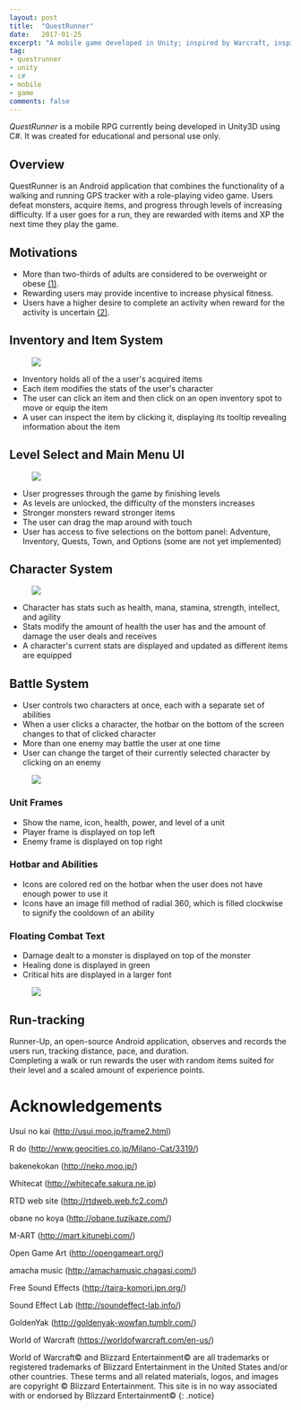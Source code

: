 ```yaml
---
layout: post
title:  "QuestRunner"
date:   2017-01-25
excerpt: "A mobile game developed in Unity; inspired by Warcraft, inspiring runners."
tag:
- questrunner
- unity
- c#
- mobile
- game
comments: false
---
```


*QuestRunner* is a mobile RPG currently being developed in Unity3D using C#. It was created for educational and personal use only.


## Overview

QuestRunner is an Android application that combines the functionality of a walking and running GPS tracker with a role-playing video game. Users defeat monsters, acquire items, and progress through levels of increasing difficulty. If a user goes for a run, they are rewarded with items and XP the next time they play the game.

## Motivations

* More than two-thirds of adults are considered to be overweight or obese [(1)](https://www.niddk.nih.gov/health-information/health-statistics/Pages/overweight-obesity-statistics.aspx).
* Rewarding users may provide incentive to increase physical fitness.
* Users have a higher desire to complete an activity when reward for the activity is uncertain [(2)](http://library.fora.tv/2011/02/15/Robert_Sapolsky_Are_Humans_Just_Another_Primate#9YjA8sErOq6Ohub7.99).

## Inventory and Item System

<figure>
	<a href="/images/qr-inventory.jpg"><img src="/images/qr-inventory.jpg"></a>
</figure>

* Inventory holds all of the a user's acquired items
* Each item modifies the stats of the user's character
* The user can click an item and then click on an open inventory spot to move or equip the item
* A user can inspect the item by clicking it, displaying its tooltip revealing information about the item

## Level Select and Main Menu UI

<figure>
	<a href="/images/qr-levelselect.jpg"><img src="/images/qr-levelselect.jpg"></a>
</figure>

* User progresses through the game by finishing levels
* As levels are unlocked, the difficulty of the monsters increases
* Stronger monsters reward stronger items
* The user can drag the map around with touch
* User has access to five selections on the bottom panel: Adventure, Inventory, Quests, Town, and Options (some are not yet implemented)

 
## Character System


<figure>
	<a href="/images/qr-char.jpg"><img src="/images/qr-char.jpg"></a>
</figure>

* Character has stats such as health, mana, stamina, strength, intellect, and agility
* Stats modify the amount of health the user has and the amount of damage the user deals and receives
* A character's current stats are displayed and updated as different items are equipped


## Battle System

* User controls two characters at once, each with a separate set of abilities
* When a user clicks a character, the hotbar on the bottom of the screen changes to that of clicked character
* More than one enemy may battle the user at one time
* User can change the target of their currently selected character by clicking on an enemy

<figure>
	<a href="/images/qr-combatexample1.jpg"><img src="/images/qr-combatexample1.jpg"></a>
</figure>

### Unit Frames

* Show the name, icon, health, power, and level of a unit
* Player frame is displayed on top left
* Enemy frame is displayed on top right

### Hotbar and Abilities

* Icons are colored red on the hotbar when the user does not have enough power to use it
* Icons have an image fill method of radial 360, which is filled clockwise to signify the cooldown of an ability

### Floating Combat Text

* Damage dealt to a monster is displayed on top of the monster
* Healing done is displayed in green 
* Critical hits are displayed in a larger font

<figure>
	<a href="/images/qr-combatexample2.jpg"><img src="/images/qr-combatexample2.jpg"></a>
</figure>



## Run-tracking

Runner-Up, an open-source Android application, observes and records the users run, tracking distance, pace, and duration.  
Completing a walk or run rewards the user with random items suited for their level and a scaled amount of experience points.

# Acknowledgements

Usui no kai (http://usui.moo.jp/frame2.html)

R do (http://www.geocities.co.jp/Milano-Cat/3319/)

bakenekokan (http://neko.moo.jp/)

Whitecat (http://whitecafe.sakura.ne.jp)

RTD web site (http://rtdweb.web.fc2.com/)

obane no koya (http://obane.tuzikaze.com/)

M-ART (http://mart.kitunebi.com/)

Open Game Art (http://opengameart.org/)

amacha music (http://amachamusic.chagasi.com/)

Free Sound Effects (http://taira-komori.jpn.org/)

Sound Effect Lab (http://soundeffect-lab.info/)

GoldenYak (http://goldenyak-wowfan.tumblr.com/)

World of Warcraft (https://worldofwarcraft.com/en-us/)







World of Warcraft© and Blizzard Entertainment© are all trademarks or registered trademarks of Blizzard Entertainment in the United States and/or other countries. These terms and all related materials, logos, and images are copyright © Blizzard Entertainment. This site is in no way associated with or endorsed by Blizzard Entertainment©
{: .notice}
